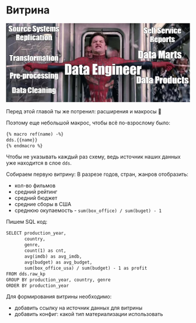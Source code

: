 # Витрина

![de-datamarts.png](img%2Fde-datamarts.png)

Перед этой главой ты же потренил: расширения и макросы 🤨

Поэтому еще небольшой макрос, чтобы всё по-взрослому было:

```postgres-sql
{% macro ref(name) -%}
dds.{{name}}
{% endmacro %}
```

Чтобы не указывать каждый раз схему, ведь источник наших данных уже находится в слое `dds`.

Собираем первую витрину: В разрезе годов, стран, жанров отобразить:
- кол-во фильмов
- средний рейтинг
- средний бюджет
- средние сборы в США
- среднюю окупаемость - `sum(box_office) / sum(buget) - 1`

Пишем SQL код:

```postgres-sql
SELECT production_year, 
       country, 
       genre,
       count(1) as cnt,
       avg(imdb) as avg_imdb,
       avg(budget) as avg_budget,
       sum(box_office_usa) / sum(budget) - 1 as profit
FROM dds.raw_kp
GROUP BY production_year, country, genre
ORDER BY production_year
```

Для формирования витрины необходимо:
- добавить ссылку на источник данных для витрины
- добавить конфиг: какой тип материализации использовать

